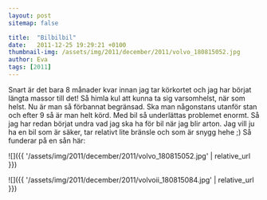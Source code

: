 ```yaml
---
layout: post
sitemap: false

title:  "Bilbilbil"
date:   2011-12-25 19:29:21 +0100
thumbnail-img: /assets/img/2011/december/2011/volvo_180815052.jpg
author: Eva
tags: [2011]
---
```


Snart är det bara 8 månader kvar innan jag tar körkortet och jag har börjat längta massor till det! Så himla kul att kunna ta sig varsomhelst, när som helst. Nu är man så förbannat begränsad. Ska man någonstans utanför stan och efter 9 så är man helt körd. Med bil så underlättas problemet enormt. Så jag har redan börjat undra vad jag ska ha för bil när jag blir arton. Jag vill ju ha en bil som är säker, tar relativt lite bränsle och som är snygg hehe ;) Så funderar på en sån här:

![]({{ '/assets/img/2011/december/2011/volvo_180815052.jpg'  | relative_url }})

![]({{ '/assets/img/2011/december/2011/volvoii_180815084.jpg'  | relative_url }})

